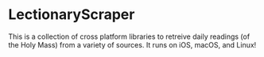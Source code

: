 # LectionaryScraper

This is a collection of cross platform libraries to retreive daily readings (of the Holy Mass) from a variety of sources. It runs on iOS, macOS, and Linux!
